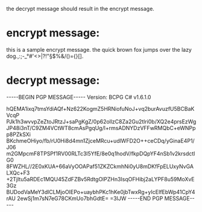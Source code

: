 the decrypt message should result in the encrypt message.

# encrypt message:

this is a sample encrypt message. the quick brown fox jumps over the lazy dog.,:;-_°#'<>|?!"§$%&/()={}[].

# decrypt message:

-----BEGIN PGP MESSAGE-----
Version: BCPG C# v1.6.1.0

hQEMA1ixq7tmsYdiAQf+Nz622KogmZ5HRNiofuNoJ+vq2burAvuzfU5BCBaKVcqP
PJk1h3wvvpZeZtoJRtzJ+saPgKgZ/0p62ollzC8Za2Gu2tlri0b/XQ2e4prsEzWg
JP48i3nT/C9ZM4VCtWT8cmAsPgqUg/l+rmsADNYDzVFFwRMQbC+eWNPpp8PZkSXi
BKchmeOHiyo/fb/rU0Hi8d4mn1ZjceMRcu+udlWFD2O++ceCDq/yGinaE4P1/J06
m2GMpcmF8TPSPf1RV00RLTc3l5YfE/8e0q1hodV/fkpDQpYF4nSb1v2krsdctlG0
8FWZHL//2E0xKUA+66aVyOOAPaf51ZKZCkmhNi0yU8mDKfFpELUxyNvGALXQc+F3
+2Tjltu5aRDEc1MQU45ZdFZBv5RdtgOlPZHn3IsqOFHibj2aLYPF8u59MoXvE3Gz
BUDodVaMeY3dlCLMjoOIEPo+uaybhPKc1hKe0jbTwxRg+yIcEIfEbWp41CpY4rAU
2ewSj1m7sN7eG78CKmUo7bhGdtE=
=3lJW
-----END PGP MESSAGE-----